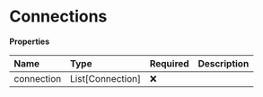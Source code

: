 # Connections

**Properties**

| Name       | Type             | Required | Description |
| :--------- | :--------------- | :------- | :---------- |
| connection | List[Connection] | ❌       |             |

